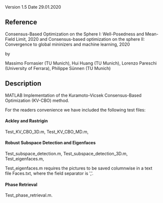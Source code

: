 
Version 1.5
Date 29.01.2020

Reference
---------
Consensus-Based Optimization on the Sphere I: Well-Posedness and Mean-Field Limit, 2020 and
Consensus-based optimization on the sphere II: Convergence to global mininizers and machine learning, 2020

by 

Massimo Fornasier (TU Munich), 
Hui Huang (TU Munich),
Lorenzo Pareschi (University of Ferrara),
Philippe Sünnen (TU Munich)

Description
-----------
MATLAB Implementation of the Kuramoto-Vicsek Consensus-Based Optimization (KV-CBO) method.

For the readers convenience we have included the following test files:

#### Ackley and Rastrigin ####
Test_KV_CBO_3D.m,
Test_KV_CBO_MD.m,

#### Robust Subspace Detection and Eigenfaces ####
Test_subspace_detection.m,
Test_subspace_detection_3D.m,
Test_eigenfaces.m,

Test_eigenfaces.m requires the pictures to be saved columnwise in a text file Faces.txt, where the field separator is ','.

#### Phase Retrieval ####
Test_phase_retrieval.m.
